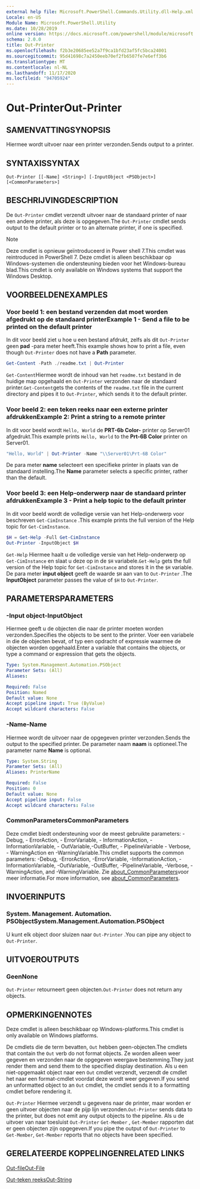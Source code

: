 ```yaml
---
external help file: Microsoft.PowerShell.Commands.Utility.dll-Help.xml
Locale: en-US
Module Name: Microsoft.PowerShell.Utility
ms.date: 10/28/2019
online version: https://docs.microsoft.com/powershell/module/microsoft.powershell.utility/out-printer?view=powershell-7.2&WT.mc_id=ps-gethelp
schema: 2.0.0
title: Out-Printer
ms.openlocfilehash: f2b3e20685ee52a7f9ca1bfd23af5fc5bca24001
ms.sourcegitcommit: 95d41698c7a2450eeb70ef2fb6507fe7e6eff3b6
ms.translationtype: MT
ms.contentlocale: nl-NL
ms.lasthandoff: 11/17/2020
ms.locfileid: "94705924"
---
```

# <span data-ttu-id="f51aa-102">Out-Printer</span><span class="sxs-lookup"><span data-stu-id="f51aa-102">Out-Printer</span></span>

## <span data-ttu-id="f51aa-103">SAMENVATTING</span><span class="sxs-lookup"><span data-stu-id="f51aa-103">SYNOPSIS</span></span>
<span data-ttu-id="f51aa-104">Hiermee wordt uitvoer naar een printer verzonden.</span><span class="sxs-lookup"><span data-stu-id="f51aa-104">Sends output to a printer.</span></span>

## <span data-ttu-id="f51aa-105">SYNTAXIS</span><span class="sxs-lookup"><span data-stu-id="f51aa-105">SYNTAX</span></span>

```
Out-Printer [[-Name] <String>] [-InputObject <PSObject>] [<CommonParameters>]
```

## <span data-ttu-id="f51aa-106">BESCHRIJVING</span><span class="sxs-lookup"><span data-stu-id="f51aa-106">DESCRIPTION</span></span>

<span data-ttu-id="f51aa-107">De `Out-Printer` cmdlet verzendt uitvoer naar de standaard printer of naar een andere printer, als deze is opgegeven.</span><span class="sxs-lookup"><span data-stu-id="f51aa-107">The `Out-Printer` cmdlet sends output to the default printer or to an alternate printer, if one is specified.</span></span>

> [!NOTE]
> <span data-ttu-id="f51aa-108">Deze cmdlet is opnieuw geïntroduceerd in Power shell 7.</span><span class="sxs-lookup"><span data-stu-id="f51aa-108">This cmdlet was reintroduced in PowerShell 7.</span></span> <span data-ttu-id="f51aa-109">Deze cmdlet is alleen beschikbaar op Windows-systemen die ondersteuning bieden voor het Windows-bureau blad.</span><span class="sxs-lookup"><span data-stu-id="f51aa-109">This cmdlet is only available on Windows systems that support the Windows Desktop.</span></span>

## <span data-ttu-id="f51aa-110">VOORBEELDEN</span><span class="sxs-lookup"><span data-stu-id="f51aa-110">EXAMPLES</span></span>

### <span data-ttu-id="f51aa-111">Voor beeld 1: een bestand verzenden dat moet worden afgedrukt op de standaard printer</span><span class="sxs-lookup"><span data-stu-id="f51aa-111">Example 1 - Send a file to be printed on the default printer</span></span>

<span data-ttu-id="f51aa-112">In dit voor beeld ziet u hoe u een bestand afdrukt, zelfs als dit `Out-Printer` geen **pad** -para meter heeft.</span><span class="sxs-lookup"><span data-stu-id="f51aa-112">This example shows how to print a file, even though `Out-Printer` does not have a **Path** parameter.</span></span>

```powershell
Get-Content -Path ./readme.txt | Out-Printer
```

<span data-ttu-id="f51aa-113">`Get-Content`Hiermee wordt de inhoud van het `readme.txt` bestand in de huidige map opgehaald en `Out-Printer` verzonden naar de standaard printer.</span><span class="sxs-lookup"><span data-stu-id="f51aa-113">`Get-Content`gets the contents of the `readme.txt` file in the current directory and pipes it to `Out-Printer`, which sends it to the default printer.</span></span>

### <span data-ttu-id="f51aa-114">Voor beeld 2: een teken reeks naar een externe printer afdrukken</span><span class="sxs-lookup"><span data-stu-id="f51aa-114">Example 2: Print a string to a remote printer</span></span>

<span data-ttu-id="f51aa-115">In dit voor beeld wordt `Hello, World` de **PRT-6b Color-** printer op Server01 afgedrukt.</span><span class="sxs-lookup"><span data-stu-id="f51aa-115">This example prints `Hello, World` to the **Prt-6B Color** printer on Server01.</span></span>

```powershell
"Hello, World" | Out-Printer -Name "\\Server01\Prt-6B Color"
```

<span data-ttu-id="f51aa-116">De para meter **name** selecteert een specifieke printer in plaats van de standaard instelling.</span><span class="sxs-lookup"><span data-stu-id="f51aa-116">The **Name** parameter selects a specific printer, rather than the default.</span></span>

### <span data-ttu-id="f51aa-117">Voor beeld 3: een Help-onderwerp naar de standaard printer afdrukken</span><span class="sxs-lookup"><span data-stu-id="f51aa-117">Example 3 - Print a help topic to the default printer</span></span>

<span data-ttu-id="f51aa-118">In dit voor beeld wordt de volledige versie van het Help-onderwerp voor beschreven `Get-CimInstance` .</span><span class="sxs-lookup"><span data-stu-id="f51aa-118">This example prints the full version of the Help topic for `Get-CimInstance`.</span></span>

```powershell
$H = Get-Help -Full Get-CimInstance
Out-Printer -InputObject $H
```

<span data-ttu-id="f51aa-119">`Get-Help` Hiermee haalt u de volledige versie van het Help-onderwerp op `Get-CimInstance` en slaat u deze op in de `$H` variabele.</span><span class="sxs-lookup"><span data-stu-id="f51aa-119">`Get-Help` gets the full version of the Help topic for `Get-CimInstance` and stores it in the `$H` variable.</span></span> <span data-ttu-id="f51aa-120">De para meter **input object** geeft de waarde `$H` aan van to `Out-Printer` .</span><span class="sxs-lookup"><span data-stu-id="f51aa-120">The **InputObject** parameter passes the value of `$H` to `Out-Printer`.</span></span>

## <span data-ttu-id="f51aa-121">PARAMETERS</span><span class="sxs-lookup"><span data-stu-id="f51aa-121">PARAMETERS</span></span>

### <span data-ttu-id="f51aa-122">-Input object</span><span class="sxs-lookup"><span data-stu-id="f51aa-122">-InputObject</span></span>

<span data-ttu-id="f51aa-123">Hiermee geeft u de objecten die naar de printer moeten worden verzonden.</span><span class="sxs-lookup"><span data-stu-id="f51aa-123">Specifies the objects to be sent to the printer.</span></span> <span data-ttu-id="f51aa-124">Voer een variabele in die de objecten bevat, of typ een opdracht of expressie waarmee de objecten worden opgehaald.</span><span class="sxs-lookup"><span data-stu-id="f51aa-124">Enter a variable that contains the objects, or type a command or expression that gets the objects.</span></span>

```yaml
Type: System.Management.Automation.PSObject
Parameter Sets: (All)
Aliases:

Required: False
Position: Named
Default value: None
Accept pipeline input: True (ByValue)
Accept wildcard characters: False
```

### <span data-ttu-id="f51aa-125">-Name</span><span class="sxs-lookup"><span data-stu-id="f51aa-125">-Name</span></span>

<span data-ttu-id="f51aa-126">Hiermee wordt de uitvoer naar de opgegeven printer verzonden.</span><span class="sxs-lookup"><span data-stu-id="f51aa-126">Sends the output to the specified printer.</span></span> <span data-ttu-id="f51aa-127">De parameter naam **naam** is optioneel.</span><span class="sxs-lookup"><span data-stu-id="f51aa-127">The parameter name **Name** is optional.</span></span>

```yaml
Type: System.String
Parameter Sets: (All)
Aliases: PrinterName

Required: False
Position: 0
Default value: None
Accept pipeline input: False
Accept wildcard characters: False
```

### <span data-ttu-id="f51aa-128">CommonParameters</span><span class="sxs-lookup"><span data-stu-id="f51aa-128">CommonParameters</span></span>

<span data-ttu-id="f51aa-129">Deze cmdlet biedt ondersteuning voor de meest gebruikte parameters: -Debug, - ErrorAction, - ErrorVariable, - InformationAction, -InformationVariable, - OutVariable,-OutBuffer, - PipelineVariable - Verbose, - WarningAction en -WarningVariable.</span><span class="sxs-lookup"><span data-stu-id="f51aa-129">This cmdlet supports the common parameters: -Debug, -ErrorAction, -ErrorVariable, -InformationAction, -InformationVariable, -OutVariable, -OutBuffer, -PipelineVariable, -Verbose, -WarningAction, and -WarningVariable.</span></span> <span data-ttu-id="f51aa-130">Zie [about_CommonParameters](https://go.microsoft.com/fwlink/?LinkID=113216)voor meer informatie.</span><span class="sxs-lookup"><span data-stu-id="f51aa-130">For more information, see [about_CommonParameters](https://go.microsoft.com/fwlink/?LinkID=113216).</span></span>

## <span data-ttu-id="f51aa-131">INVOER</span><span class="sxs-lookup"><span data-stu-id="f51aa-131">INPUTS</span></span>

### <span data-ttu-id="f51aa-132">System. Management. Automation. PSObject</span><span class="sxs-lookup"><span data-stu-id="f51aa-132">System.Management.Automation.PSObject</span></span>

<span data-ttu-id="f51aa-133">U kunt elk object door sluizen naar `Out-Printer` .</span><span class="sxs-lookup"><span data-stu-id="f51aa-133">You can pipe any object to `Out-Printer`.</span></span>

## <span data-ttu-id="f51aa-134">UITVOER</span><span class="sxs-lookup"><span data-stu-id="f51aa-134">OUTPUTS</span></span>

### <span data-ttu-id="f51aa-135">Geen</span><span class="sxs-lookup"><span data-stu-id="f51aa-135">None</span></span>

<span data-ttu-id="f51aa-136">`Out-Printer` retourneert geen objecten.</span><span class="sxs-lookup"><span data-stu-id="f51aa-136">`Out-Printer` does not return any objects.</span></span>

## <span data-ttu-id="f51aa-137">OPMERKINGEN</span><span class="sxs-lookup"><span data-stu-id="f51aa-137">NOTES</span></span>

<span data-ttu-id="f51aa-138">Deze cmdlet is alleen beschikbaar op Windows-platforms.</span><span class="sxs-lookup"><span data-stu-id="f51aa-138">This cmdlet is only available on Windows platforms.</span></span>

<span data-ttu-id="f51aa-139">De cmdlets die de term bevatten, `Out` hebben geen-objecten.</span><span class="sxs-lookup"><span data-stu-id="f51aa-139">The cmdlets that contain the `Out` verb do not format objects.</span></span> <span data-ttu-id="f51aa-140">Ze worden alleen weer gegeven en verzonden naar de opgegeven weergave bestemming.</span><span class="sxs-lookup"><span data-stu-id="f51aa-140">They just render them and send them to the specified display destination.</span></span> <span data-ttu-id="f51aa-141">Als u een niet-opgemaakt object naar een `Out` cmdlet verzendt, verzendt de cmdlet het naar een format-cmdlet voordat deze wordt weer gegeven.</span><span class="sxs-lookup"><span data-stu-id="f51aa-141">If you send an unformatted object to an `Out` cmdlet, the cmdlet sends it to a formatting cmdlet before rendering it.</span></span>

<span data-ttu-id="f51aa-142">`Out-Printer` Hiermee verzendt u gegevens naar de printer, maar worden er geen uitvoer objecten naar de pijp lijn verzonden.</span><span class="sxs-lookup"><span data-stu-id="f51aa-142">`Out-Printer` sends data to the printer, but does not emit any output objects to the pipeline.</span></span> <span data-ttu-id="f51aa-143">Als u de uitvoer van naar toesluist `Out-Printer` `Get-Member` , `Get-Member` rapporten dat er geen objecten zijn opgegeven.</span><span class="sxs-lookup"><span data-stu-id="f51aa-143">If you pipe the output of `Out-Printer` to `Get-Member`, `Get-Member` reports that no objects have been specified.</span></span>

## <span data-ttu-id="f51aa-144">GERELATEERDE KOPPELINGEN</span><span class="sxs-lookup"><span data-stu-id="f51aa-144">RELATED LINKS</span></span>

[<span data-ttu-id="f51aa-145">Out-file</span><span class="sxs-lookup"><span data-stu-id="f51aa-145">Out-File</span></span>](Out-File.md)

[<span data-ttu-id="f51aa-146">Out-teken reeks</span><span class="sxs-lookup"><span data-stu-id="f51aa-146">Out-String</span></span>](Out-String.md)
